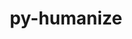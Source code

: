 ---
title: "py-humanize"
layout: cache
categories: [package, develop]
meta: {"compilers": ["gcc@9.4.0", "none"], "num_specs": 15, "num_specs_by_stack": {"e4s": 11, "e4s-oneapi": 3, "e4s-power": 1, "root": 15}, "oss": ["ubuntu20.04", "ubuntu22.04"], "platforms": ["linux"], "stacks": ["e4s", "e4s-oneapi", "e4s-power", "root"], "targets": ["ppc64le", "x86_64_v3"], "versions": ["4.9.0"]}
spec_details: [{"compiler": "gcc@9.4.0", "hash": "3zzxrsa5iusxvueb5wati3gjsx3eax56", "os": "ubuntu20.04", "platform": "linux", "size": "-", "stacks": ["e4s-power", "root"], "target": "ppc64le", "variants": ["build_system=python_pip"], "versions": ["4.9.0"]}, {"compiler": "none", "hash": "4rl3elm7z7xzs7hvkzvqmgggsrjn5cez", "os": "ubuntu22.04", "platform": "linux", "size": "-", "stacks": ["e4s", "root"], "target": "x86_64_v3", "variants": ["build_system=python_pip"], "versions": ["4.9.0"]}, {"compiler": "none", "hash": "6hq33jmldi5vsngxlokwig7s5ozzppje", "os": "ubuntu22.04", "platform": "linux", "size": "-", "stacks": ["e4s", "root"], "target": "x86_64_v3", "variants": ["build_system=python_pip"], "versions": ["4.9.0"]}, {"compiler": "none", "hash": "7tqlbw6vdiycib4zdhubaask64ro65ug", "os": "ubuntu22.04", "platform": "linux", "size": "-", "stacks": ["e4s", "root"], "target": "x86_64_v3", "variants": ["build_system=python_pip"], "versions": ["4.9.0"]}, {"compiler": "none", "hash": "gv65f7z2jz6uanefz4nm3nznuozoieh5", "os": "ubuntu22.04", "platform": "linux", "size": "-", "stacks": ["e4s", "root"], "target": "x86_64_v3", "variants": ["build_system=python_pip"], "versions": ["4.9.0"]}, {"compiler": "none", "hash": "hjfni6r2al33mu347per577edslngnov", "os": "ubuntu22.04", "platform": "linux", "size": "-", "stacks": ["e4s", "root"], "target": "x86_64_v3", "variants": ["build_system=python_pip"], "versions": ["4.9.0"]}, {"compiler": "none", "hash": "hzmbs6xnvllkvwrqsb7jshixtvh5euf5", "os": "ubuntu22.04", "platform": "linux", "size": "-", "stacks": ["e4s", "root"], "target": "x86_64_v3", "variants": ["build_system=python_pip"], "versions": ["4.9.0"]}, {"compiler": "none", "hash": "ncxfch7ovikodvtttqqmxgrfjwbqeuqi", "os": "ubuntu22.04", "platform": "linux", "size": "-", "stacks": ["e4s", "root"], "target": "x86_64_v3", "variants": ["build_system=python_pip"], "versions": ["4.9.0"]}, {"compiler": "none", "hash": "pr3ucgs2zhz44efkd4t4qdjsqe7beozt", "os": "ubuntu22.04", "platform": "linux", "size": "-", "stacks": ["e4s", "root"], "target": "x86_64_v3", "variants": ["build_system=python_pip"], "versions": ["4.9.0"]}, {"compiler": "none", "hash": "qwoxtlpzbi3jplcsh3bh2cqbiywoqycw", "os": "ubuntu22.04", "platform": "linux", "size": "-", "stacks": ["e4s-oneapi", "root"], "target": "x86_64_v3", "variants": ["build_system=python_pip"], "versions": ["4.9.0"]}, {"compiler": "none", "hash": "rwiceo34ng6bnpdpvisipq3b5azuqs45", "os": "ubuntu22.04", "platform": "linux", "size": "-", "stacks": ["e4s", "root"], "target": "x86_64_v3", "variants": ["build_system=python_pip"], "versions": ["4.9.0"]}, {"compiler": "none", "hash": "xattquvpuftkharadiu2k2wfqnuamu3g", "os": "ubuntu22.04", "platform": "linux", "size": "-", "stacks": ["e4s-oneapi", "root"], "target": "x86_64_v3", "variants": ["build_system=python_pip"], "versions": ["4.9.0"]}, {"compiler": "none", "hash": "y6fwvcsuxnww26sa4o2uteo53ec6dozh", "os": "ubuntu22.04", "platform": "linux", "size": "-", "stacks": ["e4s-oneapi", "root"], "target": "x86_64_v3", "variants": ["build_system=python_pip"], "versions": ["4.9.0"]}, {"compiler": "none", "hash": "ylgznpsia2vyd5pwwszpoz2wsv3qmbpy", "os": "ubuntu22.04", "platform": "linux", "size": "-", "stacks": ["e4s", "root"], "target": "x86_64_v3", "variants": ["build_system=python_pip"], "versions": ["4.9.0"]}, {"compiler": "none", "hash": "zw7t64jaullpjv56z5sqim42ua3yinou", "os": "ubuntu22.04", "platform": "linux", "size": "-", "stacks": ["e4s", "root"], "target": "x86_64_v3", "variants": ["build_system=python_pip"], "versions": ["4.9.0"]}]
---